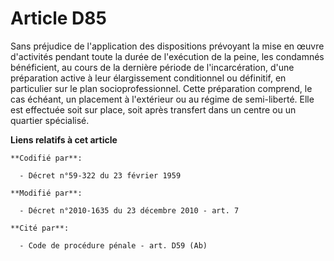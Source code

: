 # Article D85

Sans préjudice de l'application des dispositions prévoyant la mise en œuvre d'activités pendant toute la durée de l'exécution
de la peine, les condamnés bénéficient, au cours de la dernière période de l'incarcération, d'une préparation active à leur
élargissement conditionnel ou définitif, en particulier sur le plan socioprofessionnel. Cette préparation comprend, le cas
échéant, un placement à l'extérieur ou au régime de semi-liberté. Elle est effectuée soit sur place, soit après transfert
dans un centre ou un quartier spécialisé.

**Liens relatifs à cet article**

	**Codifié par**:

	  - Décret n°59-322 du 23 février 1959

	**Modifié par**:

	  - Décret n°2010-1635 du 23 décembre 2010 - art. 7

	**Cité par**:

	  - Code de procédure pénale - art. D59 (Ab)
